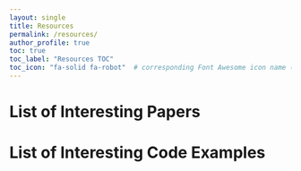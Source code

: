 ```yaml
---
layout: single
title: Resources
permalink: /resources/
author_profile: true
toc: true
toc_label: "Resources TOC"
toc_icon: "fa-solid fa-robot"  # corresponding Font Awesome icon name (without fa prefix)
---
```


# List of Interesting Papers

# List of Interesting Code Examples